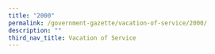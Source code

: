 ```yaml
---
title: "2000"
permalink: /government-gazette/vacation-of-service/2000/
description: ""
third_nav_title: Vacation of Service
---
```


